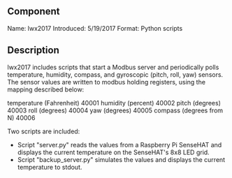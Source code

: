 Component
---------

Name: lwx2017
Introduced: 5/19/2017
Format: Python scripts

Description
-----------

lwx2017 includes scripts that start a Modbus server and periodically polls temperature, humidity, compass, and gyroscopic (pitch, roll, yaw) sensors. The sensor values are written to modbus holding registers, using the mapping described below:

temperature (Fahrenheit)    40001
humidity (percent)          40002
pitch (degrees)             40003
roll (degrees)              40004
yaw (degrees)               40005
compass (degrees from N)    40006

Two scripts are included:
* Script "server.py" reads the values from a Raspberry Pi SenseHAT and displays the current temperature on the SenseHAT's 8x8 LED grid. 
* Script "backup_server.py" simulates the values and displays the current temperature to stdout. 

